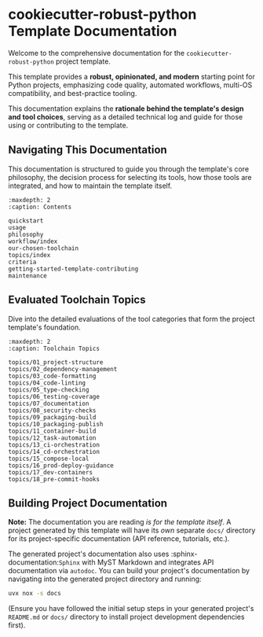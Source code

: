 # cookiecutter-robust-python Template Documentation

Welcome to the comprehensive documentation for the `cookiecutter-robust-python` project template.

This template provides a **robust, opinionated, and modern** starting point for Python projects, emphasizing code quality, automated workflows, multi-OS compatibility, and best-practice tooling.

This documentation explains the **rationale behind the template's design and tool choices**, serving as a detailed technical log and guide for those using or contributing to the template.

## Navigating This Documentation

This documentation is structured to guide you through the template's core philosophy, the decision process for selecting its tools, how those tools are integrated, and how to maintain the template itself.

```{toctree}
:maxdepth: 2
:caption: Contents

quickstart
usage
philosophy
workflow/index
our-chosen-toolchain
topics/index
criteria
getting-started-template-contributing
maintenance
```

## Evaluated Toolchain Topics

Dive into the detailed evaluations of the tool categories that form the project template's foundation.

```{toctree}
:maxdepth: 2
:caption: Toolchain Topics

topics/01_project-structure
topics/02_dependency-management
topics/03_code-formatting
topics/04_code-linting
topics/05_type-checking
topics/06_testing-coverage
topics/07_documentation
topics/08_security-checks
topics/09_packaging-build
topics/10_packaging-publish
topics/11_container-build
topics/12_task-automation
topics/13_ci-orchestration
topics/14_cd-orchestration
topics/15_compose-local
topics/16_prod-deploy-guidance
topics/17_dev-containers
topics/18_pre-commit-hooks
```

## Building Project Documentation

**Note:** The documentation you are reading _is for the template itself_. A project generated by this template will have its _own_ separate `docs/` directory for its project-specific documentation (API reference, tutorials, etc.).

The generated project's documentation also uses :sphinx-documentation:`Sphinx` with MyST Markdown and integrates API documentation via `autodoc`. You can build your project's documentation by navigating into the generated project directory and running:

```bash
uvx nox -s docs
```

(Ensure you have followed the initial setup steps in your generated project's `README.md` or `docs/` directory to install project development dependencies first).

